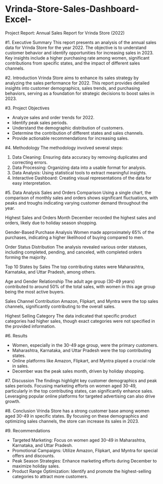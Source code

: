 # Vrinda-Store-Sales-Dashboard-Excel-

Project Report: Annual Sales Report for Vrinda Store (2022)

 #1. Executive Summary
This report presents an analysis of the annual sales data for Vrinda Store for the year 2022. The objective is to understand customer behavior and identify opportunities for increasing sales in 2023. Key insights include a higher purchasing rate among women, significant contributions from specific states, and the impact of different sales channels.

 #2. Introduction
Vrinda Store aims to enhance its sales strategy by analyzing the sales performance for 2022. This report provides detailed insights into customer demographics, sales trends, and purchasing behaviors, serving as a foundation for strategic decisions to boost sales in 2023.

 #3. Project Objectives
- Analyze sales and order trends for 2022.
- Identify peak sales periods.
- Understand the demographic distribution of customers.
- Determine the contribution of different states and sales channels.
- Provide actionable recommendations for increasing sales.

 #4. Methodology
The methodology involved several steps:
1. Data Cleaning: Ensuring data accuracy by removing duplicates and correcting errors.
2. Data Processing: Organizing data into a usable format for analysis.
3. Data Analysis: Using statistical tools to extract meaningful insights.
4. Interactive Dashboard: Creating visual representations of the data for easy interpretation.

 #5. Data Analysis
 Sales and Orders Comparison
Using a single chart, the comparison of monthly sales and orders shows significant fluctuations, with peaks and troughs indicating varying customer demand throughout the year.

 Highest Sales and Orders Month
December recorded the highest sales and orders, likely due to holiday season shopping.

 Gender-Based Purchase Analysis
Women made approximately 65% of the purchases, indicating a higher likelihood of buying compared to men.

 Order Status Distribution
The analysis revealed various order statuses, including completed, pending, and canceled, with completed orders forming the majority.

 Top 10 States by Sales
The top contributing states were Maharashtra, Karnataka, and Uttar Pradesh, among others.

 Age and Gender Relationship
The adult age group (30-49 years) contributed to around 50% of the total sales, with women in this age group being the most active buyers.

 Sales Channel Contribution
Amazon, Flipkart, and Myntra were the top sales channels, significantly contributing to the overall sales.

 Highest Selling Category
The data indicated that specific product categories had higher sales, though exact categories were not specified in the provided information.

 #6. Results
- Women, especially in the 30-49 age group, were the primary customers.
- Maharashtra, Karnataka, and Uttar Pradesh were the top contributing states.
- Online platforms like Amazon, Flipkart, and Myntra played a crucial role in sales.
- December was the peak sales month, driven by holiday shopping.

 #7. Discussion
The findings highlight key customer demographics and peak sales periods. Focusing marketing efforts on women aged 30-49, particularly in the top contributing states, can significantly enhance sales. Leveraging popular online platforms for targeted advertising can also drive growth.

 #8. Conclusion
Vrinda Store has a strong customer base among women aged 30-49 in specific states. By focusing on these demographics and optimizing sales channels, the store can increase its sales in 2023.

 #9. Recommendations
- Targeted Marketing: Focus on women aged 30-49 in Maharashtra, Karnataka, and Uttar Pradesh.
- Promotional Campaigns: Utilize Amazon, Flipkart, and Myntra for special offers and discounts.
- Peak Season Strategies: Enhance marketing efforts during December to maximize holiday sales.
- Product Range Optimization: Identify and promote the highest-selling categories to attract more customers.

